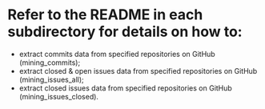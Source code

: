 # Refer to the README in each subdirectory for details on how to:

- extract commits data from specified repositories on GitHub (mining_commits);
- extract closed & open issues data from specified repositories on GitHub (mining_issues_all);
- extract closed issues data from specified repositories on GitHub (mining_issues_closed).
